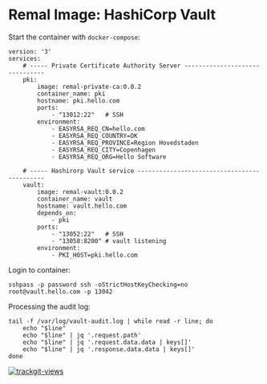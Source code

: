 # Remal Image: HashiCorp Vault

Start the container with `docker-compose`:
```
version: '3'
services:
    # ----- Private Certificate Authority Server -------------------------------
    pki:
        image: remal-private-ca:0.0.2
        container_name: pki
        hostname: pki.hello.com
        ports:
            - "13012:22"   # SSH
        environment:
            - EASYRSA_REQ_CN=hello.com
            - EASYRSA_REQ_COUNTRY=DK
            - EASYRSA_REQ_PROVINCE=Region Hovedstaden
            - EASYRSA_REQ_CITY=Copenhagen
            - EASYRSA_REQ_ORG=Hello Software

    # ----- Hashirorp Vault service --------------------------------------------
    vault:
        image: remal-vault:0.0.2
        container_name: vault
        hostname: vault.hello.com
        depends_on:
            - pki
        ports:
            - "13052:22"   # SSH
            - "13058:8200" # vault listening
        environment:
            - PKI_HOST=pki.hello.com
```

Login to container:
```
sshpass -p password ssh -oStrictHostKeyChecking=no root@vault.hello.com -p 13042
```

Processing the audit log:
```
tail -f /var/log/vault-audit.log | while read -r line; do
    echo "$line"
    echo "$line" | jq '.request.path'
    echo "$line" | jq '.request.data.data | keys[]'
    echo "$line" | jq '.response.data.data | keys[]'
done
```

<a href="https://trackgit.com">
  <img src="https://us-central1-trackgit-analytics.cloudfunctions.net/token/ping/lcfhkdub7k2lpj33n2cl" alt="trackgit-views" />
</a>
